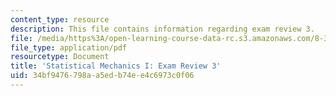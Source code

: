 ```yaml
---
content_type: resource
description: This file contains information regarding exam review 3.
file: /media/https%3A/open-learning-course-data-rc.s3.amazonaws.com/8-333-statistical-mechanics-i-statistical-mechanics-of-particles-fall-2013/34bf9476798aa5edb74ee4c6973c0f06_MIT8_333F13_ExamReview3.pdf
file_type: application/pdf
resourcetype: Document
title: 'Statistical Mechanics I: Exam Review 3'
uid: 34bf9476-798a-a5ed-b74e-e4c6973c0f06
---
```

